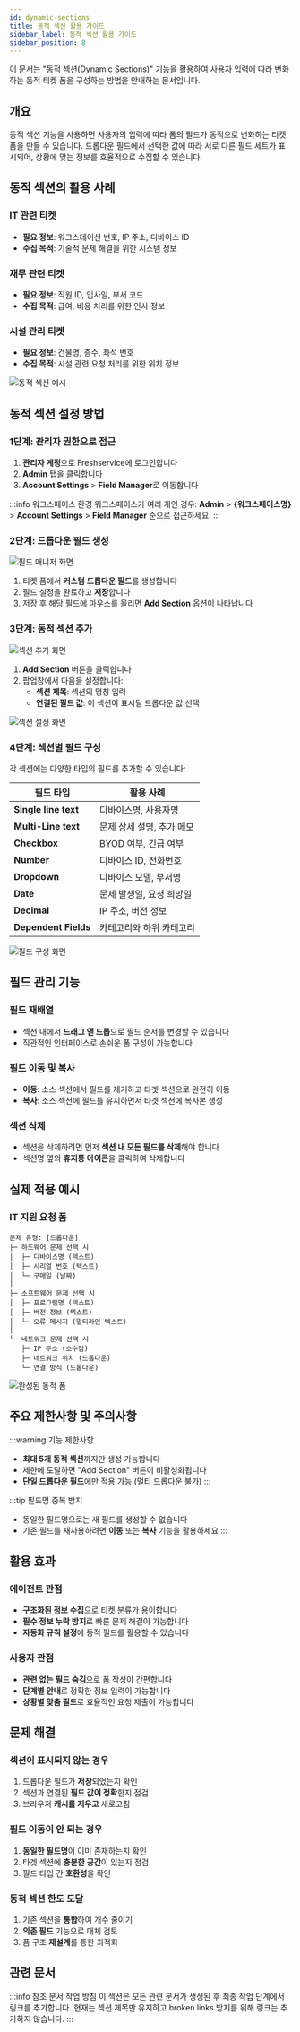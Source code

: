 ```yaml
---
id: dynamic-sections
title: 동적 섹션 활용 가이드
sidebar_label: 동적 섹션 활용 가이드
sidebar_position: 8
---
```


<div class="subtitle">
  이 문서는 "동적 섹션(Dynamic Sections)" 기능을 활용하여 사용자 입력에 따라 변화하는 동적 티켓 폼을 구성하는 방법을 안내하는 문서입니다.
</div>

## 개요

동적 섹션 기능을 사용하면 사용자의 입력에 따라 폼의 필드가 동적으로 변화하는 티켓 폼을 만들 수 있습니다. 드롭다운 필드에서 선택한 값에 따라 서로 다른 필드 세트가 표시되어, 상황에 맞는 정보를 효율적으로 수집할 수 있습니다.

## 동적 섹션의 활용 사례

### IT 관련 티켓
- **필요 정보**: 워크스테이션 번호, IP 주소, 디바이스 ID
- **수집 목적**: 기술적 문제 해결을 위한 시스템 정보

### 재무 관련 티켓  
- **필요 정보**: 직원 ID, 입사일, 부서 코드
- **수집 목적**: 급여, 비용 처리를 위한 인사 정보

### 시설 관리 티켓
- **필요 정보**: 건물명, 층수, 좌석 번호
- **수집 목적**: 시설 관련 요청 처리를 위한 위치 정보

![동적 섹션 예시](https://s3.amazonaws.com/cdn.freshdesk.com/data/helpdesk/attachments/production/32741541/original/8bb4Yp9-S67IyjbdZhtBW6lPwfauRteFdA.gif?1492586911)

## 동적 섹션 설정 방법

### 1단계: 관리자 권한으로 접근

1. **관리자 계정**으로 Freshservice에 로그인합니다
2. **Admin** 탭을 클릭합니다
3. **Account Settings** > **Field Manager**로 이동합니다

:::info 워크스페이스 환경
워크스페이스가 여러 개인 경우: **Admin** > **&#123;워크스페이스명&#125;** > **Account Settings** > **Field Manager** 순으로 접근하세요.
:::

### 2단계: 드롭다운 필드 생성

![필드 매니저 화면](https://s3.amazonaws.com/cdn.freshdesk.com/data/helpdesk/attachments/production/44787646/original/Ldu9_InJzupMmrlHJZCqT-yaMm5HpoBRfg.png?1555068933)

1. 티켓 폼에서 **커스텀 드롭다운 필드**를 생성합니다
2. 필드 설정을 완료하고 **저장**합니다
3. 저장 후 해당 필드에 마우스를 올리면 **Add Section** 옵션이 나타납니다

### 3단계: 동적 섹션 추가

![섹션 추가 화면](https://s3.amazonaws.com/cdn.freshdesk.com/data/helpdesk/attachments/production/35633791/original/c9z0wWHZMzIUWOoulBXP3NTLnZqGGrMqEg.png?1509095528)

1. **Add Section** 버튼을 클릭합니다
2. 팝업창에서 다음을 설정합니다:
   - **섹션 제목**: 섹션의 명칭 입력
   - **연결된 필드 값**: 이 섹션이 표시될 드롭다운 값 선택

![섹션 설정 화면](https://s3.amazonaws.com/cdn.freshdesk.com/data/helpdesk/attachments/production/32708917/original/VdiuYs-NRbPMJTPb0zLxDkNmtEoryIjiIA.png?1492436313)

### 4단계: 섹션별 필드 구성

각 섹션에는 다양한 타입의 필드를 추가할 수 있습니다:

| 필드 타입 | 활용 사례 |
|-----------|-----------|
| **Single line text** | 디바이스명, 사용자명 |
| **Multi-Line text** | 문제 상세 설명, 추가 메모 |
| **Checkbox** | BYOD 여부, 긴급 여부 |
| **Number** | 디바이스 ID, 전화번호 |
| **Dropdown** | 디바이스 모델, 부서명 |
| **Date** | 문제 발생일, 요청 희망일 |
| **Decimal** | IP 주소, 버전 정보 |
| **Dependent Fields** | 카테고리와 하위 카테고리 |

![필드 구성 화면](https://s3.amazonaws.com/cdn.freshdesk.com/data/helpdesk/attachments/production/35633815/original/Ymk-ClO1HWM58oqnUJF_77BJMRc6bytfuQ.png?1509095660)

## 필드 관리 기능

### 필드 재배열
- 섹션 내에서 **드래그 앤 드롭**으로 필드 순서를 변경할 수 있습니다
- 직관적인 인터페이스로 손쉬운 폼 구성이 가능합니다

### 필드 이동 및 복사
- **이동**: 소스 섹션에서 필드를 제거하고 타겟 섹션으로 완전히 이동
- **복사**: 소스 섹션에 필드를 유지하면서 타겟 섹션에 복사본 생성

### 섹션 삭제
- 섹션을 삭제하려면 먼저 **섹션 내 모든 필드를 삭제**해야 합니다
- 섹션명 옆의 **휴지통 아이콘**을 클릭하여 삭제합니다

## 실제 적용 예시

### IT 지원 요청 폼

```
문제 유형: [드롭다운]
├─ 하드웨어 문제 선택 시
│  ├─ 디바이스명 (텍스트)
│  ├─ 시리얼 번호 (텍스트)
│  └─ 구매일 (날짜)
│
├─ 소프트웨어 문제 선택 시
│  ├─ 프로그램명 (텍스트)
│  ├─ 버전 정보 (텍스트)
│  └─ 오류 메시지 (멀티라인 텍스트)
│
└─ 네트워크 문제 선택 시
   ├─ IP 주소 (소수점)
   ├─ 네트워크 위치 (드롭다운)
   └─ 연결 방식 (드롭다운)
```

![완성된 동적 폼](https://s3.amazonaws.com/cdn.freshdesk.com/data/helpdesk/attachments/production/32708643/original/pcrORIon1BAR_rBLrgfdt3_tDsaKywYLlg.png?1492435146)

## 주요 제한사항 및 주의사항

:::warning 기능 제한사항
- **최대 5개 동적 섹션**까지만 생성 가능합니다
- 제한에 도달하면 "Add Section" 버튼이 비활성화됩니다
- **단일 드롭다운 필드**에만 적용 가능 (멀티 드롭다운 불가)
:::

:::tip 필드명 중복 방지
- 동일한 필드명으로는 새 필드를 생성할 수 없습니다
- 기존 필드를 재사용하려면 **이동** 또는 **복사** 기능을 활용하세요
:::

## 활용 효과

### 에이전트 관점
- **구조화된 정보 수집**으로 티켓 분류가 용이합니다
- **필수 정보 누락 방지**로 빠른 문제 해결이 가능합니다
- **자동화 규칙 설정**에 동적 필드를 활용할 수 있습니다

### 사용자 관점
- **관련 없는 필드 숨김**으로 폼 작성이 간편합니다
- **단계별 안내**로 정확한 정보 입력이 가능합니다
- **상황별 맞춤 필드**로 효율적인 요청 제출이 가능합니다

## 문제 해결

### 섹션이 표시되지 않는 경우
1. 드롭다운 필드가 **저장**되었는지 확인
2. 섹션과 연결된 **필드 값이 정확**한지 점검
3. 브라우저 **캐시를 지우고** 새로고침

### 필드 이동이 안 되는 경우
1. **동일한 필드명**이 이미 존재하는지 확인
2. 타겟 섹션에 **충분한 공간**이 있는지 점검
3. 필드 타입 간 **호환성**을 확인

### 동적 섹션 한도 도달
1. 기존 섹션을 **통합**하여 개수 줄이기
2. **의존 필드** 기능으로 대체 검토
3. 폼 구조 **재설계**를 통한 최적화

## 관련 문서

:::info 참조 문서 작업 방침
이 섹션은 모든 관련 문서가 생성된 후 최종 작업 단계에서 링크를 추가합니다.
현재는 섹션 제목만 유지하고 broken links 방지를 위해 링크는 추가하지 않습니다.
:::

<!-- 최종 작업 시 아래 형태로 추가:
- [사용자 정의 필드 생성](./custom-fields-creation)
- [의존 필드 설정](./dependent-fields-setup)
- [자동화 규칙 활용](../automation/automation-rules)
- [티켓 폼 관리](./ticket-form-management)
-->
